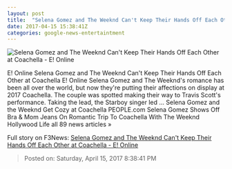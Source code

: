 ```yaml
---
layout: post
title:  "Selena Gomez and The Weeknd Can't Keep Their Hands Off Each Other at Coachella - E! Online"
date: 2017-04-15 15:38:41Z
categories: google-news-entertaintment
---
```


![Selena Gomez and The Weeknd Can't Keep Their Hands Off Each Other at Coachella - E! Online](http://akns-images.eonline.com/eol_images/Entire_Site/2017315/rs_600x600-170415074717-600.selena-gomez-weeknd.cm.41517.jpg?downsize=450:*&crop=450:350;left,top)

E! Online Selena Gomez and The Weeknd Can't Keep Their Hands Off Each Other at Coachella E! Online Selena Gomez and The Weeknd's romance has been all over the world, but now they're putting their affections on display at 2017 Coachella. The couple was spotted making their way to Travis Scott's performance. Taking the lead, the Starboy singer led ... Selena Gomez and the Weeknd Get Cozy at Coachella PEOPLE.com Selena Gomez Shows Off Bra & Mom Jeans On Romantic Trip To Coachella With The Weeknd Hollywood Life all 89 news articles »


Full story on F3News: [Selena Gomez and The Weeknd Can't Keep Their Hands Off Each Other at Coachella - E! Online](http://www.f3nws.com/n/May4QB)

> Posted on: Saturday, April 15, 2017 8:38:41 PM
